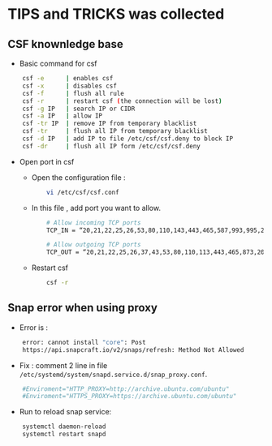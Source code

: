 # TIPS and TRICKS was collected

## CSF knownledge base

- Basic command for csf

```bash
    csf -e      | enables csf
    csf -x      | disables csf
    csf -f      | flush all rule
    csf -r      | restart csf (the connection will be lost)
    csf -g IP   | search IP or CIDR
    csf -a IP   | allow IP
    csf -tr IP  | remove IP from temporary blacklist
    csf -tr     | flush all IP from temporary blacklist
    csf -d IP   | add IP to file /etc/csf/csf.deny to block IP
    csf -dr     | flush all IP form /etc/csf/csf.deny
```

- Open port in csf

  - Open the configuration file :

    ```bash
        vi /etc/csf/csf.conf
    ```

  - In this file , add port you want to allow.

    ```bash
        # Allow incoming TCP ports
        TCP_IN = “20,21,22,25,26,53,80,110,143,443,465,587,993,995,2077”

        # Allow outgoing TCP ports
        TCP_OUT = “20,21,22,25,26,37,43,53,80,110,113,443,465,873,2087”
    ```

  - Restart csf

    ```bash
        csf -r
    ```
  
## Snap error when using proxy

- Error is :

```bash
    error: cannot install "core": Post
    https://api.snapcraft.io/v2/snaps/refresh: Method Not Allowed
```

- Fix : comment 2 line in file `/etc/systemd/system/snapd.service.d/snap_proxy.conf`.

```bash
    #Enviroment="HTTP_PROXY=http://archive.ubuntu.com/ubuntu"
    #Enviroment="HTTPS_PROXY=https://archive.ubuntu.com/ubuntu"
```

- Run to reload snap service:

```bash
    systemctl daemon-reload
    systemctl restart snapd
```
